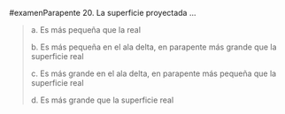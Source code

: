 #examenParapente 
20. La superficie proyectada ...

> a. Es más pequeña que la real
> 
> b. Es más pequeña en el ala delta, en parapente más
> grande que la superficie real
> 
> c. Es más grande en el ala delta, en parapente más
> pequeña que la superficie real
> 
> d. Es más grande que la superficie real